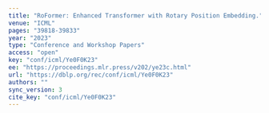 ```yaml
---
title: "RoFormer: Enhanced Transformer with Rotary Position Embedding."
venue: "ICML"
pages: "39818-39833"
year: "2023"
type: "Conference and Workshop Papers"
access: "open"
key: "conf/icml/Ye0F0K23"
ee: "https://proceedings.mlr.press/v202/ye23c.html"
url: "https://dblp.org/rec/conf/icml/Ye0F0K23"
authors: ""
sync_version: 3
cite_key: "conf/icml/Ye0F0K23"
---
```

